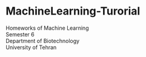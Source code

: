 # MachineLearning-Turorial
 Homeworks of Machine Learning   
 Semester 6  
 Department of Biotechnology  
 University of Tehran  
 
